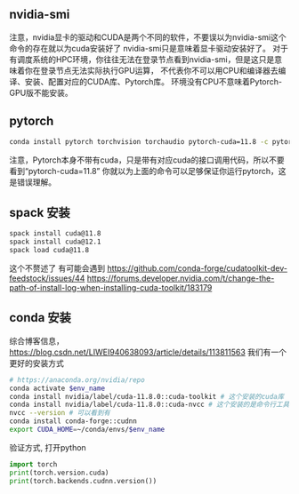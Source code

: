 ## nvidia-smi
注意，nvidia显卡的驱动和CUDA是两个不同的软件，不要误以为nvidia-smi这个命令的存在就以为cuda安装好了
nvidia-smi只是意味着显卡驱动安装好了。
对于有调度系统的HPC环境，你往往无法在登录节点看到nvidia-smi，但是这只是意味着你在登录节点无法实际执行GPU运算，
不代表你不可以用CPU和编译器去编译、安装、配置对应的CUDA库、Pytorch库。
环境没有CPU不意味着Pytorch-GPU版不能安装。

## pytorch
```bash
conda install pytorch torchvision torchaudio pytorch-cuda=11.8 -c pytorch -c nvidia
```
注意，Pytorch本身不带有cuda，只是带有对应cuda的接口调用代码，所以不要看到“pytorch-cuda=11.8” 你就以为上面的命令可以足够保证你运行pytorch，这是错误理解。

## spack 安装 

```bash
spack install cuda@11.8
spack install cuda@12.1
spack load cuda@11.8
```
这个不赘述了
有可能会遇到
https://github.com/conda-forge/cudatoolkit-dev-feedstock/issues/44
https://forums.developer.nvidia.com/t/change-the-path-of-install-log-when-installing-cuda-toolkit/183179

## conda 安装
综合博客信息，
https://blog.csdn.net/LIWEI940638093/article/details/113811563
我们有一个更好的安装方式

```bash
# https://anaconda.org/nvidia/repo
conda activate $env_name
conda install nvidia/label/cuda-11.8.0::cuda-toolkit # 这个安装的cuda库
conda install nvidia/label/cuda-11.8.0::cuda-nvcc # 这个安装的是命令行工具 nvcc
nvcc --version # 可以看到有
conda install conda-forge::cudnn 
export CUDA_HOME=~/conda/envs/$env_name
```

验证方式, 打开python
```python
import torch
print(torch.version.cuda)
print(torch.backends.cudnn.version())
```

